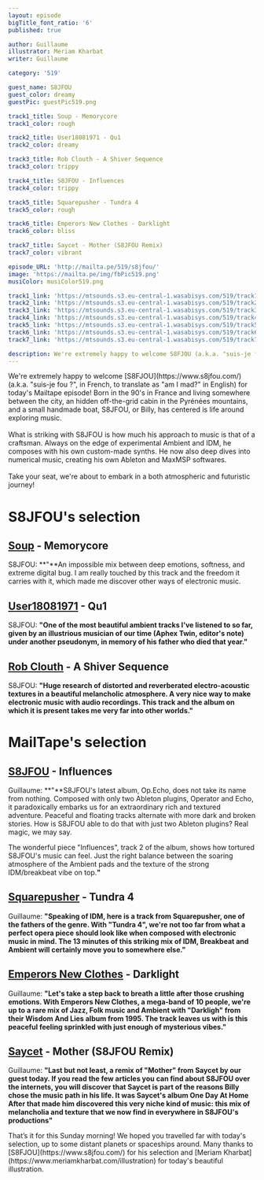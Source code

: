 ```yaml
---
layout: episode
bigTitle_font_ratio: '6'
published: true

author: Guillaume 
illustrator: Meriam Kharbat
writer: Guillaume

category: '519'

guest_name: S8JFOU
guest_color: dreamy
guestPic: guestPic519.png

track1_title: Soup - Memorycore
track1_color: rough

track2_title: User18081971 - Qu1
track2_color: dreamy 

track3_title: Rob Clouth - A Shiver Sequence
track3_color: trippy

track4_title: S8JFOU - Influences
track4_color: trippy 

track5_title: Squarepusher - Tundra 4
track5_color: rough 

track6_title: Emperors New Clothes - Darklight
track6_color: bliss 

track7_title: Saycet - Mother (S8JFOU Remix)
track7_color: vibrant 

episode_URL: 'http://mailta.pe/519/s8jfou/'
image: 'https://mailta.pe/img/fbPic519.png'
musiColor: musiColor519.png

track1_link: 'https://mtsounds.s3.eu-central-1.wasabisys.com/519/track1.mp3'
track2_link: 'https://mtsounds.s3.eu-central-1.wasabisys.com/519/track2.mp3'
track3_link: 'https://mtsounds.s3.eu-central-1.wasabisys.com/519/track3.mp3'
track4_link: 'https://mtsounds.s3.eu-central-1.wasabisys.com/519/track4.mp3'
track5_link: 'https://mtsounds.s3.eu-central-1.wasabisys.com/519/track5.mp3'
track6_link: 'https://mtsounds.s3.eu-central-1.wasabisys.com/519/track6.mp3'
track7_link: 'https://mtsounds.s3.eu-central-1.wasabisys.com/519/track7.mp3'

description: We're extremely happy to welcome S8FJOU (a.k.a. "suis-je fou ?", in French, to translate as "am I mad?" in English) for today's Mailtape episode! Born in the 90's in France and living somewhere between the city, an hidden off-the-grid cabin in the Pyrénées mountains, and a small handmade boat, S8JFOU, or Billy, has really centered is life around exploring music.
---
```

<p id="introduction">We're extremely happy to welcome
[S8FJOU](https://www.s8jfou.com/) (a.k.a. "suis-je fou ?", in French, to
translate as "am I mad?" in English) for today's Mailtape episode! Born in the
90's in France and living somewhere between the city, an hidden off-the-grid
cabin in the Pyrénées mountains, and a small handmade boat, S8JFOU, or
Billy, has centered is life around exploring music.<br /><br />What is striking
with S8JFOU is how much his approach to music is that of a craftsman. Always on
the edge of experimental Ambient and IDM, he composes with his own custom-made
synths. He now also deep dives into numerical music, creating his own Ableton
and MaxMSP softwares.<br /><br />Take your seat, we're about to embark in a both
atmospheric and futuristic journey!</p>

# S8JFOU's selection

## [Soup](https://detund.bandcamp.com/track/memorycore) - Memorycore

S8JFOU: **"**An impossible mix between deep emotions, softness, and extreme
digital bug. I am really touched by this track and the freedom it carries with
it, which made me discover other ways of electronic music.


## [User18081971](https://soundcloud.com/user18081971/qu-1) - Qu1

S8JFOU: **"**One of the most beautiful ambient tracks I've listened to so far,
given by an illustrious musician of our time (Aphex Twin, editor's note) under
another pseudonym, in memory of his father who died that year.**"**

## [Rob Clouth](https://robclouth.bandcamp.com/track/a-shiver-sequence) - A Shiver Sequence

S8JFOU: **"**Huge research of distorted and reverberated electro-acoustic
textures in a beautiful melancholic atmosphere. A very nice way to make
electronic music with audio recordings. This track and the album on which it is
present takes me very far into other worlds.**"**

# MailTape's selection

## [S8JFOU](https://s8jfou.bandcamp.com/track/influences) - Influences

Guillaume: **"**S8JFOU's latest album, Op.Echo, does not take its name from
nothing. Composed with only two Ableton plugins, Operator and Echo, it
paradoxically embarks us for an extraordinary rich and textured adventure.
Peaceful and floating tracks alternate with more dark and broken stories. How is
S8JFOU able to do that with just two Ableton plugins? Real magic, we may say.

The wonderful piece "Influences", track 2 of the album, shows how tortured
S8JFOU's music can feel. Just the right balance between the soaring atmosphere
of the Ambient pads and the texture of the strong IDM/breakbeat vibe on
top.**"**

## [Squarepusher](https://www.youtube.com/watch?v=u4UGYSs56MM) - Tundra 4

Guillaume: **"**Speaking of IDM, here is a track from Squarepusher, one of the
fathers of the genre. With "Tundra 4", we're not too far from what a perfect
opera piece should look like when composed with electronic music in mind.
The 13 minutes of this striking mix of IDM, Breakbeat and Ambient will certainly
move you to somewhere else.**"**

## [Emperors New Clothes](https://www.youtube.com/watch?v=mJrjHJSJci0) - Darklight

Guillaume: **"**Let's take a step back to breath a little after those crushing
emotions. With Emperors New Clothes, a mega-band of 10 people, we're up to a
rare mix of Jazz, Folk music and Ambient with "Darkligh" from their Wisdom And
Lies album from 1995. The track leaves us with is this peaceful feeling
sprinkled with just enough of mysterious vibes.**"**

## [Saycet](https://saycet-music.bandcamp.com/track/mother-s8jfou-remix) - Mother (S8JFOU Remix)

Guillaume: **"**Last but not least, a remix of "Mother" from Saycet by our guest
today. If you read the few articles you can find about S8JFOU over the
internets, you will discover that Saycet is part of the reasons Billy chose the
music path in his life. It was Saycet's album One Day At Home After that made
him discovered this very niche kind of music: this mix of melancholia and
texture that we now find in everywhere in S8JFOU's productions**"** 

<p id="outroduction">That’s it for this Sunday morning! We hoped you travelled
far with today's selection, up to some distant planets or spaceships around.
Many thanks to [S8FJOU](https://www.s8jfou.com/) for his selection and [Meriam
Kharbat](https://www.meriamkharbat.com/illustration) for today's beautiful
illustration.</p>

